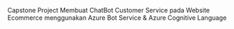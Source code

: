 Capstone Project
Membuat ChatBot Customer Service pada Website Ecommerce menggunakan Azure Bot Service & Azure Cognitive Language

